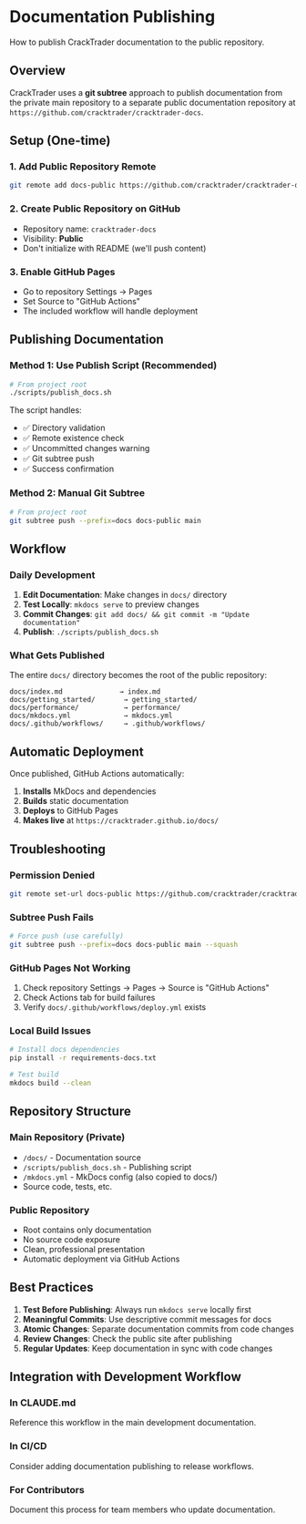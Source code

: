 # Documentation Publishing

How to publish CrackTrader documentation to the public repository.

## Overview

CrackTrader uses a **git subtree** approach to publish documentation from the private main repository to a separate public documentation repository at `https://github.com/cracktrader/cracktrader-docs`.

## Setup (One-time)

### 1. Add Public Repository Remote
```bash
git remote add docs-public https://github.com/cracktrader/cracktrader-docs.git
```

### 2. Create Public Repository on GitHub
- Repository name: `cracktrader-docs`
- Visibility: **Public**
- Don't initialize with README (we'll push content)

### 3. Enable GitHub Pages
- Go to repository Settings → Pages
- Set Source to "GitHub Actions"
- The included workflow will handle deployment

## Publishing Documentation

### Method 1: Use Publish Script (Recommended)
```bash
# From project root
./scripts/publish_docs.sh
```

The script handles:
- ✅ Directory validation
- ✅ Remote existence check
- ✅ Uncommitted changes warning
- ✅ Git subtree push
- ✅ Success confirmation

### Method 2: Manual Git Subtree
```bash
# From project root
git subtree push --prefix=docs docs-public main
```

## Workflow

### Daily Development
1. **Edit Documentation**: Make changes in `docs/` directory
2. **Test Locally**: `mkdocs serve` to preview changes
3. **Commit Changes**: `git add docs/ && git commit -m "Update documentation"`
4. **Publish**: `./scripts/publish_docs.sh`

### What Gets Published
The entire `docs/` directory becomes the root of the public repository:
```
docs/index.md              → index.md
docs/getting_started/       → getting_started/
docs/performance/           → performance/
docs/mkdocs.yml             → mkdocs.yml
docs/.github/workflows/     → .github/workflows/
```

## Automatic Deployment

Once published, GitHub Actions automatically:
1. **Installs** MkDocs and dependencies
2. **Builds** static documentation
3. **Deploys** to GitHub Pages
4. **Makes live** at `https://cracktrader.github.io/docs/`

## Troubleshooting

### Permission Denied
```bash
git remote set-url docs-public https://github.com/cracktrader/cracktrader-docs.git
```

### Subtree Push Fails
```bash
# Force push (use carefully)
git subtree push --prefix=docs docs-public main --squash
```

### GitHub Pages Not Working
1. Check repository Settings → Pages → Source is "GitHub Actions"
2. Check Actions tab for build failures
3. Verify `docs/.github/workflows/deploy.yml` exists

### Local Build Issues
```bash
# Install docs dependencies
pip install -r requirements-docs.txt

# Test build
mkdocs build --clean
```

## Repository Structure

### Main Repository (Private)
- `/docs/` - Documentation source
- `/scripts/publish_docs.sh` - Publishing script
- `/mkdocs.yml` - MkDocs config (also copied to docs/)
- Source code, tests, etc.

### Public Repository
- Root contains only documentation
- No source code exposure
- Clean, professional presentation
- Automatic deployment via GitHub Actions

## Best Practices

1. **Test Before Publishing**: Always run `mkdocs serve` locally first
2. **Meaningful Commits**: Use descriptive commit messages for docs
3. **Atomic Changes**: Separate documentation commits from code changes
4. **Review Changes**: Check the public site after publishing
5. **Regular Updates**: Keep documentation in sync with code changes

## Integration with Development Workflow

### In CLAUDE.md
Reference this workflow in the main development documentation.

### In CI/CD
Consider adding documentation publishing to release workflows.

### For Contributors
Document this process for team members who update documentation.
